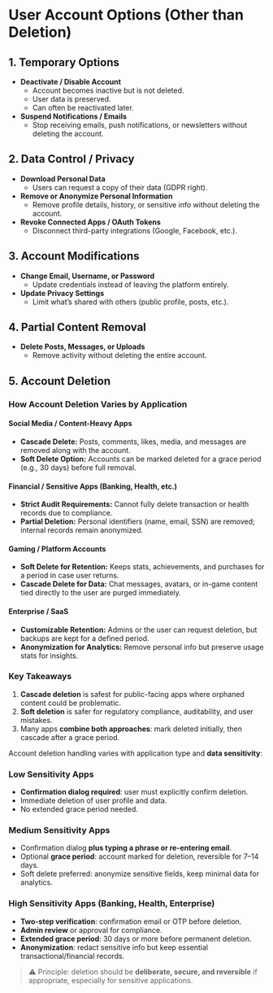 # User Account Options (Other than Deletion)

## 1. Temporary Options

- **Deactivate / Disable Account**
  - Account becomes inactive but is not deleted.
  - User data is preserved.
  - Can often be reactivated later.
- **Suspend Notifications / Emails**
  - Stop receiving emails, push notifications, or newsletters without deleting the account.

## 2. Data Control / Privacy

- **Download Personal Data**
  - Users can request a copy of their data (GDPR right).
- **Remove or Anonymize Personal Information**
  - Remove profile details, history, or sensitive info without deleting the account.
- **Revoke Connected Apps / OAuth Tokens**
  - Disconnect third-party integrations (Google, Facebook, etc.).

## 3. Account Modifications

- **Change Email, Username, or Password**
  - Update credentials instead of leaving the platform entirely.
- **Update Privacy Settings**
  - Limit what’s shared with others (public profile, posts, etc.).

## 4. Partial Content Removal

- **Delete Posts, Messages, or Uploads**
  - Remove activity without deleting the entire account.

## 5. Account Deletion

### How Account Deletion Varies by Application

#### Social Media / Content-Heavy Apps

- **Cascade Delete:** Posts, comments, likes, media, and messages are removed along with the account.
- **Soft Delete Option:** Accounts can be marked deleted for a grace period (e.g., 30 days) before full removal.

#### Financial / Sensitive Apps (Banking, Health, etc.)

- **Strict Audit Requirements:** Cannot fully delete transaction or health records due to compliance.
- **Partial Deletion:** Personal identifiers (name, email, SSN) are removed; internal records remain anonymized.

#### Gaming / Platform Accounts

- **Soft Delete for Retention:** Keeps stats, achievements, and purchases for a period in case user returns.
- **Cascade Delete for Data:** Chat messages, avatars, or in-game content tied directly to the user are purged immediately.

#### Enterprise / SaaS

- **Customizable Retention:** Admins or the user can request deletion, but backups are kept for a defined period.
- **Anonymization for Analytics:** Remove personal info but preserve usage stats for insights.

### Key Takeaways

1. **Cascade deletion** is safest for public-facing apps where orphaned content could be problematic.
2. **Soft deletion** is safer for regulatory compliance, auditability, and user mistakes.
3. Many apps **combine both approaches**: mark deleted initially, then cascade after a grace period.

Account deletion handling varies with application type and **data sensitivity**:

### Low Sensitivity Apps

- **Confirmation dialog required**: user must explicitly confirm deletion.
- Immediate deletion of user profile and data.
- No extended grace period needed.

### Medium Sensitivity Apps

- Confirmation dialog **plus typing a phrase or re-entering email**.
- Optional **grace period**: account marked for deletion, reversible for 7–14 days.
- Soft delete preferred: anonymize sensitive fields, keep minimal data for analytics.

### High Sensitivity Apps (Banking, Health, Enterprise)

- **Two-step verification**: confirmation email or OTP before deletion.
- **Admin review** or approval for compliance.
- **Extended grace period**: 30 days or more before permanent deletion.
- **Anonymization**: redact sensitive info but keep essential transactional/financial records.

> ⚠️ Principle: deletion should be **deliberate, secure, and reversible** if appropriate, especially for sensitive applications.
